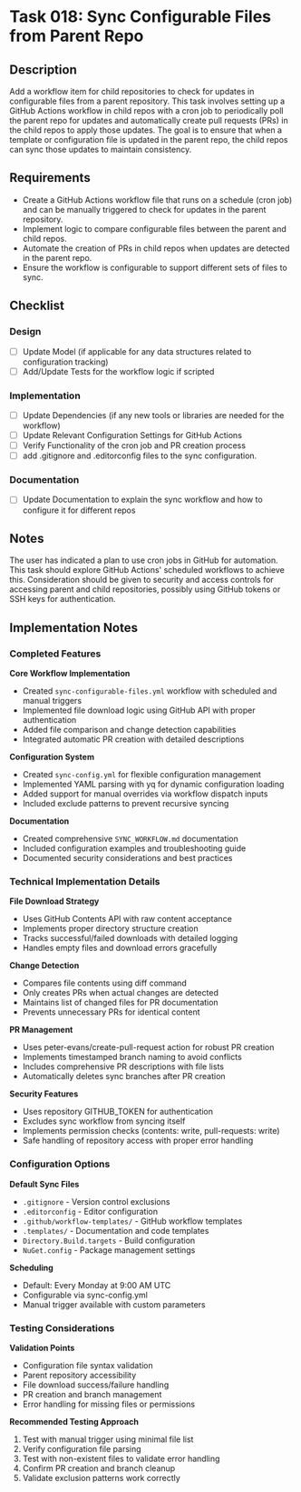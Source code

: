 # Task 018: Sync Configurable Files from Parent Repo

## Description

Add a workflow item for child repositories to check for updates in configurable files from a parent repository. This task involves setting up a GitHub Actions workflow in child repos with a cron job to periodically poll the parent repo for updates and automatically create pull requests (PRs) in the child repos to apply those updates. The goal is to ensure that when a template or configuration file is updated in the parent repo, the child repos can sync those updates to maintain consistency.

## Requirements

- Create a GitHub Actions workflow file that runs on a schedule (cron job) and can be manually triggered to check for updates in the parent repository.
- Implement logic to compare configurable files between the parent and child repos.
- Automate the creation of PRs in child repos when updates are detected in the parent repo.
- Ensure the workflow is configurable to support different sets of files to sync.

## Checklist

### Design
- [ ] Update Model (if applicable for any data structures related to configuration tracking)
- [ ] Add/Update Tests for the workflow logic if scripted

### Implementation
- [ ] Update Dependencies (if any new tools or libraries are needed for the workflow)
- [ ] Update Relevant Configuration Settings for GitHub Actions
- [ ] Verify Functionality of the cron job and PR creation process
- [ ] add .gitignore and .editorconfig files to the sync configuration.

### Documentation
- [ ] Update Documentation to explain the sync workflow and how to configure it for different repos

## Notes

The user has indicated a plan to use cron jobs in GitHub for automation. This task should explore GitHub Actions' scheduled workflows to achieve this. Consideration should be given to security and access controls for accessing parent and child repositories, possibly using GitHub tokens or SSH keys for authentication.

## Implementation Notes

### Completed Features

**Core Workflow Implementation**
- Created `sync-configurable-files.yml` workflow with scheduled and manual triggers
- Implemented file download logic using GitHub API with proper authentication
- Added file comparison and change detection capabilities
- Integrated automatic PR creation with detailed descriptions

**Configuration System**
- Created `sync-config.yml` for flexible configuration management
- Implemented YAML parsing with yq for dynamic configuration loading
- Added support for manual overrides via workflow dispatch inputs
- Included exclude patterns to prevent recursive syncing

**Documentation**
- Created comprehensive `SYNC_WORKFLOW.md` documentation
- Included configuration examples and troubleshooting guide
- Documented security considerations and best practices

### Technical Implementation Details

**File Download Strategy**
- Uses GitHub Contents API with raw content acceptance
- Implements proper directory structure creation
- Tracks successful/failed downloads with detailed logging
- Handles empty files and download errors gracefully

**Change Detection**
- Compares file contents using diff command
- Only creates PRs when actual changes are detected
- Maintains list of changed files for PR documentation
- Prevents unnecessary PRs for identical content

**PR Management**
- Uses peter-evans/create-pull-request action for robust PR creation
- Implements timestamped branch naming to avoid conflicts
- Includes comprehensive PR descriptions with file lists
- Automatically deletes sync branches after PR creation

**Security Features**
- Uses repository GITHUB_TOKEN for authentication
- Excludes sync workflow from syncing itself
- Implements permission checks (contents: write, pull-requests: write)
- Safe handling of repository access with proper error handling

### Configuration Options

**Default Sync Files**
- `.gitignore` - Version control exclusions
- `.editorconfig` - Editor configuration
- `.github/workflow-templates/` - GitHub workflow templates
- `.templates/` - Documentation and code templates
- `Directory.Build.targets` - Build configuration
- `NuGet.config` - Package management settings

**Scheduling**
- Default: Every Monday at 9:00 AM UTC
- Configurable via sync-config.yml
- Manual trigger available with custom parameters

### Testing Considerations

**Validation Points**
- Configuration file syntax validation
- Parent repository accessibility
- File download success/failure handling
- PR creation and branch management
- Error handling for missing files or permissions

**Recommended Testing Approach**
1. Test with manual trigger using minimal file list
2. Verify configuration file parsing
3. Test with non-existent files to validate error handling
4. Confirm PR creation and branch cleanup
5. Validate exclusion patterns work correctly
